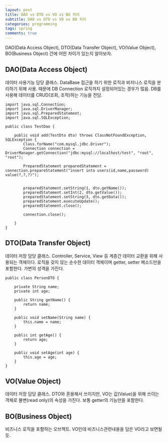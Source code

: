 ```yaml
---
layout: post
title: DAO vs DTO vs VO vs BO 차이
subtitle: DAO vs DTO vs VO vs BO 차이
categories: programming
tags: spring
comments: true
---
```


DAO(Data Access Object), DTO(Data Transfer Object), VO(Value Object), BO(Business Object) 간에 어떤 차이가 있는지 알아보자.

## DAO(Data Access Object)
데이터 사용기능 담당 클래스. DataBase 접근을 하기 위한 로직과 비지니스 로직을 분리하기 위해 사용. 때문에 DB Connection 로직까지 설정되어있는 경우가 많음. DB를 사용해 데이터를 CRUD(조회, 조작)하는 기능을 전담. 
```
import java.sql.Connection;
import java.sql.DriverManager;
import java.sql.PreparedStatement;
import java.sql.SQLException;

public class TestDao {

    public void add(TestDto dto) throws ClassNotFoundException, SQLException {
        Class.forName("com.mysql.jdbc.Driver");
        Connection connection = DriverManager.getConnection("jdbc:mysql://localhost/test", "root", "root");

        PreparedStatement preparedStatement = connection.prepareStatement("insert into users(id,name,password) value(?,?,?)");


        preparedStatement.setString(1, dto.getName());
        preparedStatement.setInt(2, dto.getValue());
        preparedStatement.setString(3, dto.getData());
        preparedStatement.executeUpdate();
        preparedStatement.close();
        
        connection.close();

    }
}
```


## DTO(Data Transfer Object)
데이터 저장 담당 클래스. Controller, Service, View 등 계층간 데이터 교환을 위해 사용되는 객체이다. 로직을 갖지 않는 순수한 데이터 객체이며 getter, setter 메소드만을 포함한다. 가변의 성격을 가진다. 
```
public class PersonDTO {

    private String name;
    private int age;

    public String getName() {
        return name;
    }

    public void setName(String name) {
        this.name = name;
    }

    public int getAge() {
        return age;
    }

    public void setAge(int age) {
        this.age = age;
    }
}
```

## VO(Value Object)
데이터 저장 담당 클래스. DTO와 혼용해서 쓰이지만, VO는 값(Value)을 위해 쓰이는 객체로 불변(read only)의 속성을 가진다. 보통 getter의 기능만을 포함한다. 

## BO(Business Object)
비즈니스 로직을 포함하는 오브젝트. VO인데 비즈니스관련내용을 담은 VO라고 보면될듯. 
